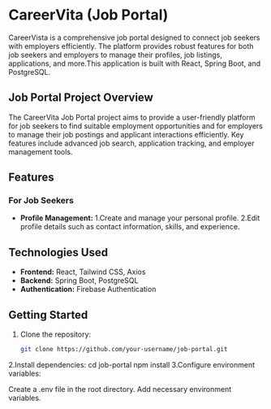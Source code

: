 # CareerVita (Job Portal)
CareerVista is a comprehensive job portal designed to connect job seekers with employers efficiently. The platform provides robust features for both job seekers and employers to manage their profiles, job listings, applications, and more.This application is built with React, Spring Boot, and PostgreSQL.

## Job Portal Project Overview

The CareerVita Job Portal project aims to provide a user-friendly platform for job seekers to find suitable employment opportunities and for employers to manage their job postings and applicant interactions efficiently. Key features include advanced job search, application tracking, and employer management tools.

## Features
### For Job Seekers
- **Profile Management:**
   1.Create and manage your personal profile.
   2.Edit profile details such as contact information, skills, and experience.

## Technologies Used

- **Frontend:** React, Tailwind CSS, Axios
- **Backend:** Spring Boot, PostgreSQL
- **Authentication:** Firebase Authentication

## Getting Started

1. Clone the repository:
   ```bash
   git clone https://github.com/your-username/job-portal.git
2.Install dependencies:
   cd job-portal
   npm install
3.Configure environment variables:

Create a .env file in the root directory.
Add necessary environment variables.
